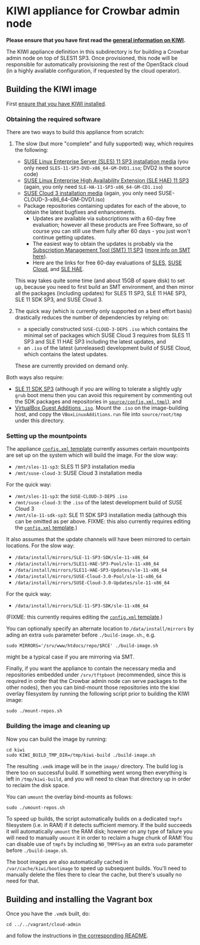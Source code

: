 # KIWI appliance for Crowbar admin node

**Please ensure that you have first read the
[general information on KIWI](../README.md).**

The KIWI appliance definition in this subdirectory is for building a
Crowbar admin node on top of SLES11 SP3.  Once provisioned, this node
will be responsible for automatically provisioning the rest of the
OpenStack cloud (in a highly available configuration, if requested by
the cloud operator).

## Building the KIWI image

First [ensure that you have KIWI installed](../README.md).

### Obtaining the required software

There are two ways to build this appliance from scratch:

1.  The slow (but more "complete" and fully supported) way, which requires the following:
    *   [SUSE Linux Enterprise Server (SLES) 11 SP3 installation media](https://download.suse.com/Download?buildid=Q_VbW21BiB4~) (you only need `SLES-11-SP3-DVD-x86_64-GM-DVD1.iso`; DVD2 is the source code)
    *   [SUSE Linux Enterprise High Availability Extension (SLE HAE) 11 SP3](https://download.suse.com/Download?buildid=x_3696pRI0w~) (again, you only need `SLE-HA-11-SP3-x86_64-GM-CD1.iso`)
    *   [SUSE Cloud 3 installation media](https://download.suse.com/Download?buildid=K3-lLTopFN4~) (again, you only need SUSE-CLOUD-3-x86_64-GM-DVD1.iso)
    *   Package repositories containing updates for each of the above, to obtain the latest bugfixes and enhancements.
        *   Updates are available via subscriptions with a 60-day free evaluation; however all these products are Free Software, so of course you can still use them fully after 60 days - you just won't continue getting updates.
        *   The easiest way to obtain the updates is probably via the [Subscription Management Tool (SMT) 11 SP3](https://download.suse.com/Download?buildid=l8FuDkiYOg0~) ([more info on SMT here](https://www.suse.com/solutions/tools/smt.html)).
        *   Here are the links for free 60-day evaluations of [SLES](https://www.suse.com/products/server/eval.html), [SUSE Cloud](https://www.suse.com/products/suse-cloud/), and [SLE HAE](https://www.suse.com/products/highavailability/eval.html).

    This way takes quite some time (and about 15GB of spare disk) to
    set up, because you need to first build an SMT environment, and
    then mirror all the packages (including updates) for SLES 11 SP3,
    SLE 11 HAE SP3, SLE 11 SDK SP3, and SUSE Cloud 3.

2.  The quick way (which is currently only supported on a best effort
    basis) drastically reduces the number of dependencies by relying
    on:

    *   a specially constructed `SUSE-CLOUD-3-DEPS` `.iso`
        which contains the minimal set of packages which SUSE Cloud
        3 requires from SLES 11 SP3 and SLE 11 HAE SP3 including the
        latest updates, and
    *   an `.iso` of the latest (unreleased) development build of
        SUSE Cloud, which contains the latest updates.

    These are currently provided on demand only.

Both ways also require:

*   [SLE 11 SDK SP3](https://download.suse.com/Download?buildid=fQKpDcAhPVY) (although
    if you are willing to tolerate a slightly ugly `grub` boot menu then you can avoid
    this requirement by commenting out the SDK packages and repositories in
    [`source/config.xml.tmpl`](source/config.xml.tmpl)), and
*   [VirtualBox Guest Additions `.iso`](http://download.virtualbox.org/virtualbox/).
    Mount the `.iso` on the image-building host, and copy the
    `VBoxLinuxAdditions.run` file into `source/root/tmp` under this
    directory.

### Setting up the mountpoints

The appliance [`config.xml` template](source/config.xml.tmpl)
currently assumes certain mountpoints are set up on the system which
will build the image.  For the slow way:

*   `/mnt/sles-11-sp3`: SLES 11 SP3 installation media
*   `/mnt/suse-cloud-3`: SUSE Cloud 3 installation media

For the quick way:

*   `/mnt/sles-11-sp3`: the `SUSE-CLOUD-3-DEPS` `.iso`
*   `/mnt/suse-cloud-3`: the `.iso` of the latest development build of SUSE Cloud 3
*   `/mnt/sle-11-sdk-sp3`: SLE 11 SDK SP3 installation media (although
    this can be omitted as per above.  FIXME: this also currently requires
    editing the [`config.xml` template](source/config.xml.tmpl).)

It also assumes that the update channels will have been mirrored to
certain locations.  For the slow way:

*   `/data/install/mirrors/SLE-11-SP3-SDK/sle-11-x86_64`
*   `/data/install/mirrors/SLE11-HAE-SP3-Pool/sle-11-x86_64`
*   `/data/install/mirrors/SLE11-HAE-SP3-Updates/sle-11-x86_64`
*   `/data/install/mirrors/SUSE-Cloud-3.0-Pool/sle-11-x86_64`
*   `/data/install/mirrors/SUSE-Cloud-3.0-Updates/sle-11-x86_64`

For the quick way:

*   `/data/install/mirrors/SLE-11-SP3-SDK/sle-11-x86_64`

(FIXME: this currently requires editing the
[`config.xml` template](source/config.xml.tmpl).)

You can optionally specify an alternate location to
`/data/install/mirrors` by ading an extra `sudo` parameter before
`./build-image.sh`., e.g.

    sudo MIRRORS='/srv/www/htdocs/repo/$RCE' ./build-image.sh

might be a typical case if you are mirroring via SMT.

Finally, if you want the appliance to contain the necessary media and
repositories embedded under `/srv/tftpboot` (recommended, since this
is required in order that the Crowbar admin node can serve packages to
the other nodes), then you can bind-mount those repositories into the
kiwi overlay filesystem by running the following script prior to
building the KIWI image:

    sudo ./mount-repos.sh

### Building the image and cleaning up

Now you can build the image by running:

    cd kiwi
    sudo KIWI_BUILD_TMP_DIR=/tmp/kiwi-build ./build-image.sh

The resulting `.vmdk` image will be in the `image/` directory.  The
build log is there too on successful build.  If something went wrong
then everything is left in `/tmp/kiwi-build`, and you will need to
clean that directory up in order to reclaim the disk space.

You can `umount` the overlay bind-mounts as follows:

    sudo ./umount-repos.sh

To speed up builds, the script automatically builds on a dedicated
`tmpfs` filesystem (i.e. in RAM) if it detects sufficient memory.  If
the build succeeds it will automatically `umount` the RAM disk;
however on any type of failure you will need to manually `umount` it
in order to reclaim a huge chunk of RAM!  You can disable use of
`tmpfs` by including `NO_TMPFS=y` as an extra `sudo` parameter before
`./build-image.sh`.

The boot images are also automatically cached in
`/var/cache/kiwi/bootimage` to speed up subsequent builds.  You'll
need to manually delete the files there to clear the cache, but
there's usually no need for that.

## Building and installing the Vagrant box

Once you have the `.vmdk` built, do:

    cd ../../vagrant/cloud-admin

and follow the instructions in
[the corresponding README](../../vagrant/cloud-admin/README.md).
